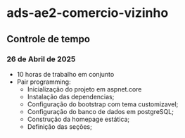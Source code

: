 # ads-ae2-comercio-vizinho

## Controle de tempo

### 26 de Abril de 2025 
- 10 horas de trabalho em conjunto
- Pair programming:
  - Inicialização do projeto em aspnet.core
  - Instalação das dependencias;
  - Configuração do bootstrap com tema customizavel;
  - Configuração do banco de dados em postgreSQL;
  - Construção da homepage estática;
  - Definição das seções;